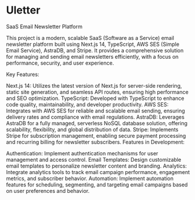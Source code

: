 # Uletter
SaaS Email Newsletter Platform

This project is a modern, scalable SaaS (Software as a Service) email newsletter platform built using Next.js 14, TypeScript, AWS SES (Simple Email Service), AstraDB, and Stripe. It provides a comprehensive solution for managing and sending email newsletters efficiently, with a focus on performance, security, and user experience.

Key Features:

Next.js 14: Utilizes the latest version of Next.js for server-side rendering, static site generation, and seamless API routes, ensuring high performance and SEO optimization.
TypeScript: Developed with TypeScript to enhance code quality, maintainability, and developer productivity.
AWS SES: Integrates with AWS SES for reliable and scalable email sending, ensuring delivery rates and compliance with email regulations.
AstraDB: Leverages AstraDB for a fully managed, serverless NoSQL database solution, offering scalability, flexibility, and global distribution of data.
Stripe: Implements Stripe for subscription management, enabling secure payment processing and recurring billing for newsletter subscribers.
Features in Development:

Authentication: Implement authentication mechanisms for user management and access control.
Email Templates: Design customizable email templates to personalize newsletter content and branding.
Analytics: Integrate analytics tools to track email campaign performance, engagement metrics, and subscriber behavior.
Automation: Implement automation features for scheduling, segmenting, and targeting email campaigns based on user preferences and behavior.
